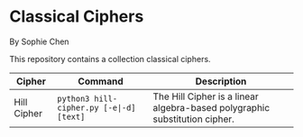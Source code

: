 Classical Ciphers
===========================
By Sophie Chen

This repository contains a collection classical ciphers.

| Cipher | Command | Description |
| - | - | - |
| Hill Cipher | `python3 hill-cipher.py [-e\|-d] [text]` | The Hill Cipher is a linear algebra-based polygraphic substitution cipher. |
